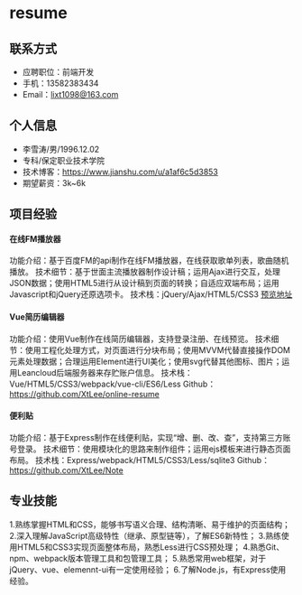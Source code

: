 # resume

## 联系方式

 - 应聘职位：前端开发
 - 手机：13582383434
 - Email：lixt1098@163.com


## 个人信息

 - 李雪涛/男/1996.12.02
 - 专科/保定职业技术学院
 - 技术博客：https://www.jianshu.com/u/a1af6c5d3853
 - 期望薪资：3k~6k


## 项目经验

#### 在线FM播放器

功能介绍：基于百度FM的api制作在线FM播放器，在线获取歌单列表，歌曲随机播放。
技术细节：基于世面主流播放器制作设计稿；运用Ajax进行交互，处理JSON数据；使用HTML5进行从设计稿到页面的转换；自适应双端布局；运用Javascript和jQuery还原选项卡。
技术栈：jQuery/Ajax/HTML5/CSS3
[预览地址](https://xtlee.github.io/Fm-players/index.html)

#### Vue简历编辑器

功能介绍：使用Vue制作在线简历编辑器，支持登录注册、在线预览。
技术细节：使用工程化处理方式，对页面进行分块布局；使用MVVM代替直接操作DOM元素处理数据；合理运用Element进行UI美化；使用svg代替其他图标、图片；运用Leancloud后端服务器来存贮账户信息。
技术栈：Vue/HTML5/CSS3/webpack/vue-cli/ES6/Less
Github：https://github.com/XtLee/online-resume


#### 便利贴

功能介绍：基于Express制作在线便利贴，实现“增、删、改、查”，支持第三方账号登录。
技术细节：使用模块化的思路来制作组件；运用ejs模板来进行静态页面布局。
技术栈：Express/webpack/HTML5/CSS3/Less/sqlite3
Github：https://github.com/XtLee/Note



## 专业技能

 1.熟练掌握HTML和CSS，能够书写语义合理、结构清晰、易于维护的页面结构；
 2.深入理解JavaScript高级特性（继承、原型链等），了解ES6新特性；
 3.熟练使用HTML5和CSS3实现页面整体布局，熟悉Less进行CSS预处理；
 4.熟悉Git、npm、webpack版本管理工具和包管理工具；
 5.熟悉常用web框架，对于jQuery、vue、elemennt-ui有一定使用经验；
 6.了解Node.js，有Express使用经验。


